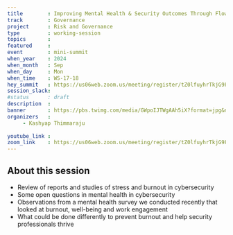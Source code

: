 ```yaml
---
title        : Improving Mental Health & Security Outcomes Through Flow States
track        : Governance
project      : Risk and Governance
type         : working-session
topics       :
featured     :
event        : mini-summit
when_year    : 2024
when_month   : Sep
when_day     : Mon
when_time    : WS-17-18
hey_summit   : https://us06web.zoom.us/meeting/register/tZ0lfuyhrTkjG9FpvX0Qu5RyXFyKX8FRbfKU
session_slack:
#status      : draft
description  :
banner       : https://pbs.twimg.com/media/GWpoIJTWgAAh5iX?format=jpg&name=medium
organizers   :
     - Kashyap Thimmaraju
     
youtube_link : 
zoom_link    : https://us06web.zoom.us/meeting/register/tZ0lfuyhrTkjG9FpvX0Qu5RyXFyKX8FRbfKU
---
```


## About this session
- Review of reports and studies of stress and burnout in cybersecurity
- Some open questions in mental health in cybersecurity
- Observations from a mental health survey we conducted recently that looked at burnout, well-being and work engagement
- What could be done differently to prevent burnout and help security professionals thrive


